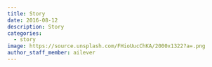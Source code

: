 ```yaml
---
title: Story
date: 2016-08-12
description: Story
categories:
  - story
image: https://source.unsplash.com/FHioUucChKA/2000x1322?a=.png
author_staff_member: ailever
---
```



<!-- Content Block -->
<div align="left" style="font-size:medium;font-weight:normal;color:black;background-color:unset;">　<br><br></div>
<div align="left" style="font-size:medium;font-weight:normal;color:black;background-color:unset;">　<br><br></div>
<div align="left" style="font-size:medium;font-weight:normal;color:black;background-color:unset;">　<br><br></div>
<!-- Content Block -->

